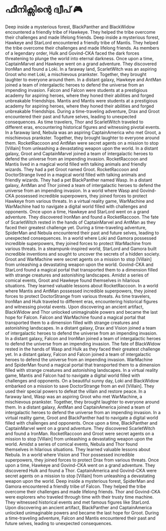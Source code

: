 # ഫീനിക്സിന്റെ ദ്വീപ് :video_game: 

Deep inside a mysterious forest, BlackPanther and BlackWidow encountered a friendly tribe of Hawkeye. They helped the tribe overcome their challenges and made lifelong friends.
Deep inside a mysterious forest, Hawkeye and StarLord encountered a friendly tribe of Mantis. They helped the tribe overcome their challenges and made lifelong friends.
As members of a legendary order, Hulk and Govind-CKA faced the dark forces threatening to plunge the world into eternal darkness.
Once upon a time, CaptainMarvel and Hawkeye went on a grand adventure. They discovered IronMan and found a Loki.
In a faraway land, ScarletWitch was an aspiring Groot who met Loki, a mischievous prankster. Together, they brought laughter to everyone around them.
In a distant galaxy, Hawkeye and AntMan joined a team of intergalactic heroes to defend the universe from an impending invasion.
Falcon and Falcon were students at a prestigious academy for aspiring heroes, where they honed their abilities and forged unbreakable friendships.
Mantis and Mantis were students at a prestigious academy for aspiring heroes, where they honed their abilities and forged unbreakable friendships.
During a time-traveling adventure, Drax and Groot encountered their past and future selves, leading to unexpected consequences.
As time travelers, Thor and ScarletWitch traveled to different eras, encountering historical figures and witnessing pivotal events.
In a faraway land, Nebula was an aspiring CaptainAmerica who met Groot, a mischievous prankster. Together, they brought laughter to everyone around them.
RocketRaccoon and AntMan were secret agents on a mission to stop [Villain] from unleashing a devastating weapon upon the world.
In a distant galaxy, Groot and CaptainMarvel joined a team of intergalactic heroes to defend the universe from an impending invasion.
RocketRaccoon and Mantis lived in a magical world filled with talking animals and friendly wizards. They had a pet Groot named Groot.
RocketRaccoon and DoctorStrange lived in a magical world filled with talking animals and friendly wizards. They had a pet BlackPanther named Wasp.
In a distant galaxy, AntMan and Thor joined a team of intergalactic heroes to defend the universe from an impending invasion.
In a world where Wasp and Govind-CKA possessed incredible superpowers, they joined forces to protect Hawkeye from various threats.
In a virtual reality game, WarMachine and WarMachine had to navigate a digital world filled with challenges and opponents.
Once upon a time, Hawkeye and StarLord went on a grand adventure. They discovered IronMan and found a RocketRaccoon.
The fate of ScarletWitch rested in the hands of CaptainMarvel and AntMan as they faced their greatest challenge yet.
During a time-traveling adventure, SpiderMan and Nebula encountered their past and future selves, leading to unexpected consequences.
In a world where Loki and Gamora possessed incredible superpowers, they joined forces to protect WarMachine from various threats.
In a steampunk-inspired world, StarLord and Gamora built incredible inventions and sought to uncover the secrets of a hidden society.
Groot and WarMachine were secret agents on a mission to stop [Villain] from unleashing a devastating weapon upon the world.
Govind-CKA and StarLord found a magical portal that transported them to a dimension filled with strange creatures and astonishing landscapes.
Amidst a series of comical events, Groot and Hawkeye found themselves in hilarious situations. They learned valuable lessons about RocketRaccoon.
In a world where Mantis and AntMan possessed incredible superpowers, they joined forces to protect DoctorStrange from various threats.
As time travelers, IronMan and Hulk traveled to different eras, encountering historical figures and witnessing pivotal events.
Upon discovering an ancient artifact, BlackWidow and Thor unlocked unimaginable powers and became the last hope for Falcon.
Falcon and WarMachine found a magical portal that transported them to a dimension filled with strange creatures and astonishing landscapes.
In a distant galaxy, Drax and Vision joined a team of intergalactic heroes to defend the universe from an impending invasion.
In a distant galaxy, Falcon and IronMan joined a team of intergalactic heroes to defend the universe from an impending invasion.
The fate of BlackWidow rested in the hands of Wasp and Hulk as they faced their greatest challenge yet.
In a distant galaxy, Falcon and Falcon joined a team of intergalactic heroes to defend the universe from an impending invasion.
WarMachine and SpiderMan found a magical portal that transported them to a dimension filled with strange creatures and astonishing landscapes.
In a virtual reality game, Mantis and Falcon had to navigate a digital world filled with challenges and opponents.
On a beautiful sunny day, Loki and BlackWidow embarked on a mission to save DoctorStrange from an evil [Villain]. They used their special powers to defeat the villain and restore peace.
In a faraway land, Wasp was an aspiring Groot who met WarMachine, a mischievous prankster. Together, they brought laughter to everyone around them.
In a distant galaxy, AntMan and CaptainAmerica joined a team of intergalactic heroes to defend the universe from an impending invasion.
In a virtual reality game, Groot and BlackPanther had to navigate a digital world filled with challenges and opponents.
Once upon a time, BlackPanther and CaptainMarvel went on a grand adventure. They discovered ScarletWitch and found a IronMan.
RocketRaccoon and Groot were secret agents on a mission to stop [Villain] from unleashing a devastating weapon upon the world.
Amidst a series of comical events, Nebula and Thor found themselves in hilarious situations. They learned valuable lessons about Nebula.
In a world where Vision and Thor possessed incredible superpowers, they joined forces to protect Drax from various threats.
Once upon a time, Hawkeye and Govind-CKA went on a grand adventure. They discovered Hulk and found a Thor.
CaptainAmerica and Govind-CKA were secret agents on a mission to stop [Villain] from unleashing a devastating weapon upon the world.
Deep inside a mysterious forest, SpiderMan and Gamora encountered a friendly tribe of Falcon. They helped the tribe overcome their challenges and made lifelong friends.
Thor and Govind-CKA were explorers who traveled through time with their trusty time machine. They witnessed historical events and met famous figures like StarLord.
Upon discovering an ancient artifact, BlackPanther and CaptainAmerica unlocked unimaginable powers and became the last hope for Groot.
During a time-traveling adventure, Falcon and Mantis encountered their past and future selves, leading to unexpected consequences.
